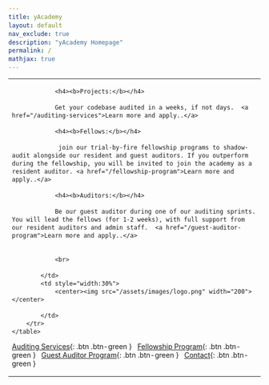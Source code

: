 ```yaml
---
title: yAcademy
layout: default
nav_exclude: true
description: "yAcademy Homepage"
permalink: /
mathjax: true
---
```


<style>
td, th {
   border: none!important;
}
</style>

<div>
    <table>
        <tr>
            <td style="text-align:left;vertical-align:middle;">
                

                <h4><b>Projects:</b></h4>
                
                Get your codebase audited in a weeks, if not days.  <a href="/auditing-services">Learn more and apply..</a>

                <h4><b>Fellows:</b></h4>
                 
                 join our trial-by-fire fellowship programs to shadow-audit alongside our resident and guest auditors. If you outperform during the fellowship, you will be invited to join the academy as a resident auditor. <a href="/fellowship-program">Learn more and apply..</a>

                <h4><b>Auditors:</b></h4> 
                
                Be our guest auditor during one of our auditing sprints. You will lead the fellows (for 1-2 weeks), with full support from our resident auditors and admin staff.  <a href="/guest-auditor-program">Learn more and apply..</a>

      
                <br>

            </td>
            <td style="width:30%">
                <center><img src="/assets/images/logo.png" width="200"></center>
                
            </td>
        </tr>  
    </table>
</div>
    
<span class="fs-2"> [Auditing Services](/auditing-services){: .btn .btn-green } </span> &nbsp;
<span class="fs-2"> [Fellowship Program](/fellowship-program){: .btn .btn-green } </span> &nbsp;
<span class="fs-2"> [Guest Auditor Program](/guest-auditor-program){: .btn .btn-green } </span> &nbsp;
<span class="fs-2"> [Contact](/contact){: .btn .btn-green } </span> 